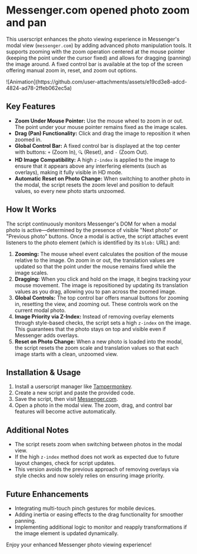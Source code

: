 # Messenger.com opened photo zoom and pan

<p>
    This userscript enhances the photo viewing experience in Messenger's modal view (<code>messenger.com</code>)
    by adding advanced photo manipulation tools. It supports zooming with the zoom operation centered at the
    mouse pointer (keeping the point under the cursor fixed) and allows for dragging (panning) the image around.
    A fixed control bar is available at the top of the screen offering manual zoom in, reset, and zoom out options.
  </p>
![Animation](https://github.com/user-attachments/assets/e19cd3e8-adcd-4824-ad78-2ffeb062ec5a)

  
  <h2>Key Features</h2>
  <ul>
    <li><strong>Zoom Under Mouse Pointer:</strong> Use the mouse wheel to zoom in or out.
      The point under your mouse pointer remains fixed as the image scales.</li>
    <li><strong>Drag (Pan) Functionality:</strong> Click and drag the image to reposition it when zoomed in.</li>
    <li><strong>Global Control Bar:</strong> A fixed control bar is displayed at the top center with buttons:
      <code>+</code> (Zoom In), <code>🔍</code> (Reset), and <code>-</code> (Zoom Out).</li>
    <li><strong>HD Image Compatibility:</strong> A high <code>z-index</code> is applied to the image to ensure that it 
      appears above any interfering elements (such as overlays), making it fully visible in HD mode.</li>
    <li><strong>Automatic Reset on Photo Change:</strong> When switching to another photo in the modal, the script resets 
      the zoom level and position to default values, so every new photo starts unzoomed.</li>
  </ul>
  <h2>How It Works</h2>
  <p>
    The script continuously monitors Messenger's DOM for when a modal photo is active—determined by the presence of visible "Next photo" or "Previous photo" buttons.
    Once a modal is active, the script attaches event listeners to the photo element (which is identified by its <code>blob:</code> URL) and:
  </p>
  <ol>
    <li>
      <strong>Zooming:</strong> The mouse wheel event calculates the position of the mouse relative to the image. 
      On zoom in or out, the translation values are updated so that the point under the mouse remains fixed while the image scales.
    </li>
    <li>
      <strong>Dragging:</strong> When you click and hold on the image, it begins tracking your mouse movement.
      The image is repositioned by updating its translation values as you drag, allowing you to pan across the zoomed image.
    </li>
    <li>
      <strong>Global Controls:</strong> The top control bar offers manual buttons for zooming in, resetting the view,
      and zooming out. These controls work on the current modal photo.
    </li>
    <li>
      <strong>Image Priority via Z-Index:</strong> Instead of removing overlay elements through style-based checks,
      the script sets a high <code>z-index</code> on the image. This guarantees that the photo stays on top and visible even if Messenger adds overlays.
    </li>
    <li>
      <strong>Reset on Photo Change:</strong> When a new photo is loaded into the modal, the script resets the zoom scale
      and translation values so that each image starts with a clean, unzoomed view.
    </li>
  </ol>
  <h2>Installation & Usage</h2>
  <ol>
    <li>Install a userscript manager like <a href="https://www.tampermonkey.net/" target="_blank">Tampermonkey</a>.</li>
    <li>Create a new script and paste the provided code.</li>
    <li>Save the script, then visit <a href="https://www.messenger.com/" target="_blank">Messenger.com</a>.</li>
    <li>Open a photo in the modal view. The zoom, drag, and control bar features will become active automatically.</li>
  </ol>
  <h2>Additional Notes</h2>
  <ul>
    <li>The script resets zoom when switching between photos in the modal view.</li>
    <li>If the high <code>z-index</code> method does not work as expected due to future layout changes, check for script updates.</li>
    <li>This version avoids the previous approach of removing overlays via style checks and now solely relies on ensuring image priority.</li>
  </ul>
  <h2>Future Enhancements</h2>
  <ul>
    <li>Integrating multi-touch pinch gestures for mobile devices.</li>
    <li>Adding inertia or easing effects to the drag functionality for smoother panning.</li>
    <li>Implementing additional logic to monitor and reapply transformations if the image element is updated dynamically.</li>
  </ul>
  <p>Enjoy your enhanced Messenger photo viewing experience!</p>
